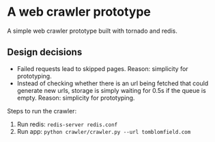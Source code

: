 # A web crawler prototype
A simple web crawler prototype built with tornado and redis.

## Design decisions
* Failed requests lead to skipped pages. Reason: simplicity for prototyping.
* Instead of checking whether there is an url being fetched that could generate
new urls, storage is simply waiting for 0.5s if the queue is empty.
Reason: simplicity for prototyping.

Steps to run the crawler:
1. Run redis: `redis-server redis.conf`
2. Run app: `python crawler/crawler.py --url tomblomfield.com`

